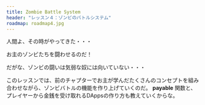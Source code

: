 ```yaml
---
title: Zombie Battle System
header: "レッスン４：ゾンビのバトルシステム"
roadmap: roadmap4.jpg
---
```


人間よ、その時がやってきた・・・

お主のゾンビたちを闘わせるのだ！

だがな、ゾンビの闘いは気弱な奴には向いていない・・・

このレッスンでは、前のチャプターでお主が学んだたくさんのコンセプトを組み合わせながら、ゾンビバトルの機能を作り上げていくのだ。 **payable** 関数と、プレイヤーから金銭を受け取れるDAppsの作り方も教えていくからな。
